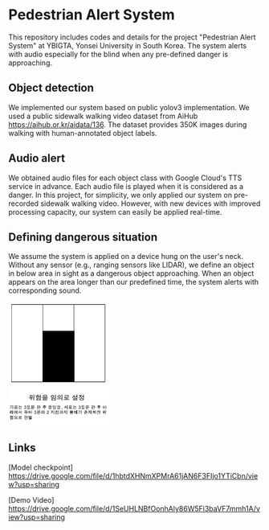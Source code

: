 # Pedestrian Alert System

This repository includes codes and details for the project "Pedestrian Alert System" at YBIGTA, Yonsei University in South Korea.
The system alerts with audio especially for the blind when any pre-defined danger is approaching.

## Object detection

We implemented our system based on public yolov3 implementation. We used a public sidewalk walking video dataset from AiHub <https://aihub.or.kr/aidata/136>. 
The dataset provides 350K images during walking with human-annotated object labels.

## Audio alert

We obtained audio files for each object class with Google Cloud's TTS service in advance. Each audio file is played when it is considered as a danger.
In this project, for simplicity, we only applied our system on pre-recorded sidewalk walking video. However, with new devices with improved processing capacity, our system can easily be applied real-time.

## Defining dangerous situation

We assume the system is applied on a device hung on the user's neck. Without any sensor (e.g., ranging sensors like LIDAR), we define an object in below area in sight as a dangerous object approaching. When an object appears on the area longer than our predefined time, the system alerts with corresponding sound. 

<img src="https://github.com/seohosong/pedestrian_alert_system/blob/main/area.png" width="40%" height="30%" title="Alert Area" alt="Alert Area"></img>


## Links
[Model checkpoint] <https://drive.google.com/file/d/1hbtdXHNmXPMrA61jAN6F3FIjo1YTiCbn/view?usp=sharing>

[Demo Video] <https://drive.google.com/file/d/1SeUHLNBfOonhAly86W5Fi3baVF7mmh1A/view?usp=sharing>
